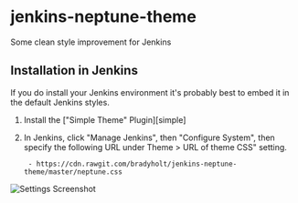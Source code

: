# jenkins-neptune-theme

Some clean style improvement for Jenkins

## Installation in Jenkins

If you do install your Jenkins environment it's probably best to embed it in
the default Jenkins styles.

1. Install the ["Simple Theme" Plugin][simple]

3. In Jenkins, click "Manage Jenkins", then "Configure System", then specify
   the following URL under Theme > URL of theme CSS" setting.

        - https://cdn.rawgit.com/bradyholt/jenkins-neptune-theme/master/neptune.css
		
![Settings Screenshot](https://raw.githubusercontent.com/bradyholt/jenkins-neptune-theme/master/doc/settings-page.png)
